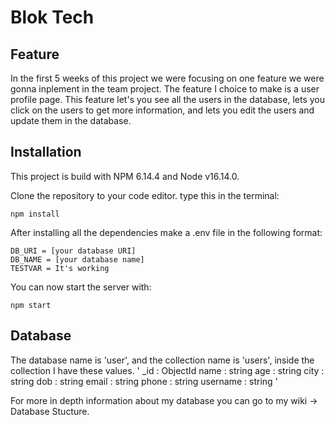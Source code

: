 # Blok Tech

## Feature

In the first 5 weeks of this project we were focusing on one feature we were gonna inplement in the team project. 
The feature I choice to make is a user profile page. This feature let's you see all the users in the database, lets you click on the users to get more information, and lets you edit the users and update them in the database.


## Installation

This project is build with NPM 6.14.4 and Node v16.14.0.

Clone the repository to your code editor.
type this in the terminal:
```
npm install
```

After installing all the dependencies make a .env file in the following format:
```
DB_URI = [your database URI]
DB_NAME = [your database name]
TESTVAR = It's working
```

You can now start the server with:
```
npm start
```

## Database

The database name is 'user', and the collection name is 'users', inside the collection I have these values.
'
_id : ObjectId
name : string
age : string
city : string
dob : string
email : string
phone : string
username : string
'

For more in depth information about my database you can go to my wiki -> Database Stucture.